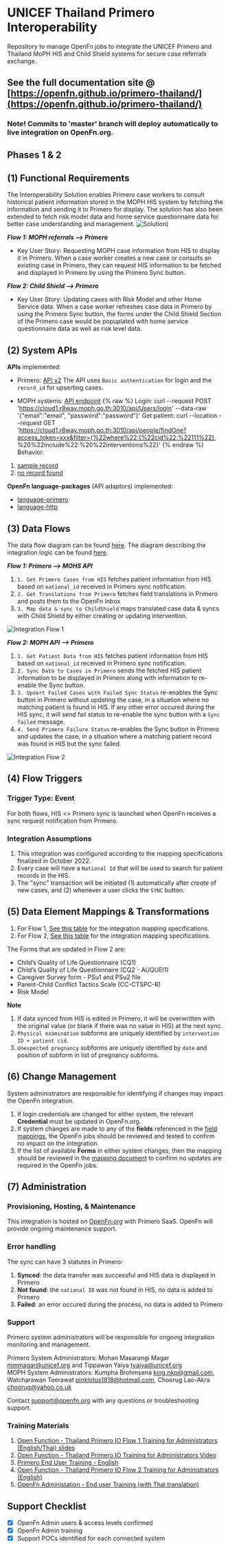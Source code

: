 # UNICEF Thailand Primero Interoperability
Repository to manage OpenFn jobs to integrate the UNICEF Primero and Thailand MoPH HIS and Child Shield systems for secure case referrals exchange.
## See the full documentation site @ [https://openfn.github.io/primero-thailand/](https://openfn.github.io/primero-thailand/)

### Note! Commits to 'master' branch will deploy automatically to live integration on OpenFn.org. 
## Phases 1 & 2

## (1) Functional Requirements
The Interoperability Solution enables Primero case workers to consult historical patient information stored in the MOPH HIS system by fetching the information and sending it to Primero for display. The solution has also been extended to fetch risk model data and home service questionnaire data for better case understanding and management.
![Solution](https://github.com/OpenFn/primero-thailand/blob/master/solution-overview.png))

_**Flow 1: MOPH referrals --> Primero**_
* Key User Story: Requesting MOPH case information from HIS to display it in Primero. When a case worker creates a new case or consults an existing case in Primero, they can request HIS information to be fetched and displayed in Primero by using the Primero Sync button.

_**Flow 2: Child Shield --> Primero**_
* Key User Story: Updating cases with Risk Model and other Home Service data. When a case worker refreshes case data in Primero by using the Primero Sync button, the forms under the  Child Shield Section of the Primero case would be popuplated with home service questionnaire data as well as risk level data.

## (2) System APIs
**APIs** implemented:
* Primero: [API v2](https://github.com/primeroIMS/primero/blob/development_v2/app/controllers/api/README.md)
The API uses `Basic authentication` for login and the `record_id` for upserting cases.

* MOPH systems: [API endpoint](https://cloud1.r8way.moph.go.th:3010/api)
{% raw  %}
Login: curl --request POST 'https://cloud1.r8way.moph.go.th:3010/api/Users/login' --data-raw '{"email":"email", "password":"password"}'
Get patient: curl --location --request GET 'https://cloud1.r8way.moph.go.th:3010/api/people/findOne?access_token=xxx&filter={%22where%22:{%22cid%22:%22111%22}, %20%22include%22:%20%22interventions%22}'
{% endraw  %}
Behavior: 
1. [sample record](https://github.com/OpenFn/primero-thailand/blob/master/sampleData/state_HISpersonEndpoint14April.json)
2. [no record found](https://github.com/OpenFn/primero-thailand/blob/master/sampleData/state_HISpersonEndpointNotFound.json)

**OpenFn language-packages** (API adaptors) implemented: 
* [language-primero](https://github.com/OpenFn/language-primero)
* [language-http](https://github.com/OpenFn/language-http)

## (3) Data Flows
The data flow diagram can be found [here](https://lucid.app/lucidchart/invitations/accept/inv_9f5bf24a-7c45-40b0-8718-42913469fa4b). The diagram describing the integration logic can be found [here](https://lucid.app/lucidchart/fa23aa85-eee5-4172-b735-1b25cac8fbf5/edit?page=d.QBHCVmT4rm#).

_**Flow 1: Primero --> MOHS API**_
1. `1. Get Primero Cases from HIS` fetches patient information from HIS based on `national_id` received in Primero sync notification.
2. `2. Get Translations from Primero` fetches field translations in Primero and posts them to the OpenFn Inbox
3. `3. Map data & sync to ChildShield` maps translated case data & syncs with Child Shield by either creating or updating intervention.

![Integration Flow 1](https://github.com/OpenFn/primero-thailand/blob/master/primero-his-integration-flow-phase1.png)

_**Flow 2: MOPH API --> Primero**_
1. `1. Get Patient Data from HIS` fetches patient information from HIS based on `national_id` received in Primero sync notification.
2. `2. Sync Data to Cases in Primero` sends the fetched HIS patient information to be displayed in Primero along with information to re-enable the Sync button.
3. `3. Upsert Failed Cases with Failed Sync Status` re-enables the Sync button in Primero without updating the case, in a situation where no matching patient is found in HIS. If any other error occured during the HIS sync, it will send fail status to re-enable the sync button with a `Sync failed` message.
4. `4. Send Primero Failure Status` re-enables the Sync button in Primero and updates the case, in a situation where a matching patient record was found in HIS but the sync failed.

![Integration Flow 2](https://github.com/OpenFn/primero-thailand/blob/master/primero-his-integration-flow2.png)



## (4) Flow Triggers
### Trigger Type: Event

For both flows, HIS <> Primero sync is launched when OpenFn receives a sync request notification from Primero.

### Integration Assumptions 
1. This integration was configured according to the mapping specifications finalized in October 2022. 
2. Every case will have a `National Id` that will be used to search for patient records in the HIS. 
3. The "sync" transaction will be initiated (1) automatically after _create_ of new cases, and (2) whenever a user clicks the `SYNC` button. 
<!--1. **Data Sharing**: ... 
2. **Unique Identifiers**: `national_id` for identifying patients in HIS, `record_id` for identifying Primero cases.
3. **Services**: ...
4. **Primero Case Owner Assignment**: ... -->

## (5) Data Element Mappings & Transformations
1. For Flow 1, [See this table](https://docs.google.com/spreadsheets/d/1f1fT3qmM4mKT98AaJ0ArlgONQRC-W9ghoa-j4BswwbM/edit?usp=sharing) for the integration mapping specifications. 
2. For Flow 2, [See this table](https://docs.google.com/spreadsheets/d/1f1fT3qmM4mKT98AaJ0ArlgONQRC-W9ghoa-j4BswwbM/edit#gid=1877091315) for the integration mapping specifications. 

The Forms that are updated in Flow 2 are:
* Child’s Quality of Life Questionnaire (CQ1)
* Child’s Quality of Life Questionnaire (CQ2 - AUQUEI1)
* Caregiver Survey form - PSu1 and PSu2 file
* Parent-Child Conflict Tactics Scale (CC-CTSPC-R)
* Risk Model

**Note**
1. If data synced from HIS is edited in Primero, it will be overwritten with the original value (or blank if there was no value in HIS) at the next sync.
2. `Physical examination` subforms are uniquely identified by `intervention ID + patient cid`.
3. `Unexpected pregnancy` subforms are uniquely identified by `date` and position of subform in list of pregnancy subforms.

## (6) Change Management
System administrators are responsible for identifying if changes may impact the OpenFn integration. 
1. If login credentials are changed for either system, the relevant **Credential** must be updated in OpenFn.org. 
2. If system changes are made to any of the **fields** referenced in the [field mappings](https://docs.google.com/spreadsheets/d/1f1fT3qmM4mKT98AaJ0ArlgONQRC-W9ghoa-j4BswwbM/edit?usp=sharing), the OpenFn jobs should be reviewed and tested to confirm no impact on the integration. 
3. If the list of available  **Forms** in either system changes, then the mapping should be reviewed in the [mapping document](https://docs.google.com/spreadsheets/d/1f1fT3qmM4mKT98AaJ0ArlgONQRC-W9ghoa-j4BswwbM/edit?usp=sharing) to confirm no updates are required in the OpenFn jobs.

## (7) Administration
### Provisioning, Hosting, & Maintenance
This integration is hosted on [OpenFn.org](https://openfn.org/projects) with Primero SaaS. OpenFn will provide ongoing maintenance support. 

### Error handling
The sync can have 3 statutes in Primero:
1. **Synced**: the data transfer was successful and HIS data is displayed in Primero
2. **Not found**: the `national ID` was not found in HIS, no data is added to Primero
3. **Failed**: an error occured during the process, no data is added to Primero

### Support 
Primero system administrators will be responsible for ongoing integration monitoring and management.  

Primero System Administrators: Mohan Masarangi Magar <mmmagar@unicef.org> and Tippawan Yaiya <tyaiya@unicef.org>  
MOPH System Administrators: Kumpha Brohmsena <king.nkp@gmail.com>, Watcharawan Teerawat <pinklotus1818@hotmail.com>, Choorug Lao-Akra <choorug@yahoo.co.uk>

Contact support@openfn.org with any questions or troubleshooting support. 

### Training Materials
1. [Open Function - Thailand Primero IO Flow 1 Training for Administrators (English/Thai) slides](https://docs.google.com/presentation/d/1-_TdK61T_BDaWtwv3EWnFvfka6kc1mgK/edit#slide=id.p1)
2. [Open Function - Thailand Primero IO Training for Administrators Video](https://drive.google.com/file/d/1ESGnWMC77IbWog9rRKwTw4qalu0kwiCq/view?usp=sharing)
3. [Primero End User Training - English](https://docs.google.com/presentation/d/1Y10hv8PtoDa766qRMbHbzOHPABRYbp4N8xdgecmWiHs/edit#slide=id.ga81cdd0b96_0_755)
4. [Open Function - Thailand Primero IO Flow 2 Training for Administrators (English)](https://docs.google.com/presentation/d/1yoMI6dGGsrJlHn4b25EnTQVXSaAvLG65iM1hUUs3kA4/edit#slide=id.g8c9d2ded25_0_193)
5. [OpenFn Administation - End user Training (with Thai translation)](https://docs.google.com/presentation/d/1gdhLQdhIqzr1ZdrrljxsSFUyVqaL_N9d/edit)


## Support Checklist
- [x] OpenFn Admin users & access levels confirmed 
- [x] OpenFn Admin training
- [x] Support POCs identified for each connected system
